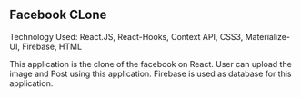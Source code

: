 
## Facebook CLone

Technology Used: React.JS, React-Hooks, Context API, CSS3, Materialize-UI, Firebase, HTML

This application is the clone of the facebook on React. User can upload the image and Post using this application. Firebase is used as database for this application.
